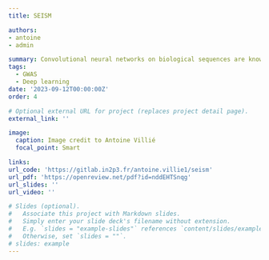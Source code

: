 ```yaml
---
title: SEISM

authors:
- antoine
- admin

summary: Convolutional neural networks on biological sequences are known to learn probabilistic motifs associated with the target phenotype. To go beyond this informal interpretation, we provide a statistical test quantifying the motif-phenotype association. This requires to solve a post-selection inference problem, where the selection involves the infinite set of possible motifs.
tags:
  - GWAS
  - Deep learning
date: '2023-09-12T00:00:00Z'
order: 4

# Optional external URL for project (replaces project detail page).
external_link: ''

image:
  caption: Image credit to Antoine Villié
  focal_point: Smart

links:
url_code: 'https://gitlab.in2p3.fr/antoine.villie1/seism'
url_pdf: 'https://openreview.net/pdf?id=nddEHTSnqg'
url_slides: ''
url_video: ''

# Slides (optional).
#   Associate this project with Markdown slides.
#   Simply enter your slide deck's filename without extension.
#   E.g. `slides = "example-slides"` references `content/slides/example-slides.md`.
#   Otherwise, set `slides = ""`.
# slides: example
---
```

